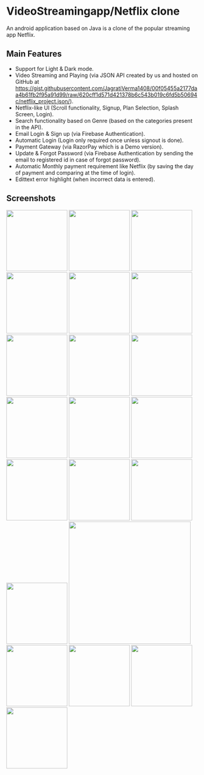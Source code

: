 # VideoStreamingapp/Netflix clone
An android application based on Java is a clone of the popular streaming app Netflix.

## Main Features

* Support for Light & Dark mode.
* Video Streaming and Playing (via JSON API created by us and hosted on GitHub at      
  https://gist.githubusercontent.com/JagratiVerma1408/00f05455a2177daa4b61fb2f95a91d99/raw/620cff1d571d421378b6c543b019c6fd5b50694c/netflix_project.json/).
* Netflix-like UI (Scroll functionality, Signup, Plan Selection, Splash Screen, Login).
* Search functionality based on Genre (based on the categories present in the API).
* Email Login & Sign up (via Firebase Authentication).
* Automatic Login (Login only required once unless signout is done).
* Payment Gateway (via RazorPay which is a Demo version).
* Update & Forgot Password (via Firebase Authentication by sending the email to registered id in case of forgot password).
* Automatic Monthly payment requirement like Netflix (by saving the day of payment and comparing at the time of login).
* Edittext error highlight (when incorrect data is entered).

## Screenshots
<img src="https://github.com/Pratyaksh777/VideoStreamingapp/blob/master/Screenshots/Screenshot_2021-08-01-19-05-18-046_com.example.netflix.jpg" width=160>   <img src="https://github.com/Pratyaksh777/VideoStreamingapp/blob/master/Screenshots/Screenshot_20210801-182330_Netflix.jpg" width=160>
<img src="https://github.com/Pratyaksh777/VideoStreamingapp/blob/master/Screenshots/Screenshot_20210801-182411_Netflix.jpg" width=160>
<img src="https://github.com/Pratyaksh777/VideoStreamingapp/blob/master/Screenshots/Screenshot_20210801-182422_Netflix.jpg" width=160>
<img src="https://github.com/Pratyaksh777/VideoStreamingapp/blob/master/Screenshots/Screenshot_20210801-182434_Netflix.jpg" width=160>
<img src="https://github.com/Pratyaksh777/VideoStreamingapp/blob/master/Screenshots/Screenshot_2021-08-01-19-06-33-122_com.example.netflix.jpg" width=160>
<img src="https://github.com/Pratyaksh777/VideoStreamingapp/blob/master/Screenshots/Screenshot_20210801-182538_Netflix.jpg" width=160>
<img src="https://github.com/Pratyaksh777/VideoStreamingapp/blob/master/Screenshots/Screenshot_20210801-182547_Netflix.jpg" width=160>
<img src="https://github.com/Pratyaksh777/VideoStreamingapp/blob/master/Screenshots/Screenshot_2021-08-01-19-07-26-388_com.example.netflix.jpg" width=160>
<img src="https://github.com/Pratyaksh777/VideoStreamingapp/blob/master/Screenshots/Screenshot_20210801-184612_Netflix.jpg" width=160>
<img src="https://github.com/Pratyaksh777/VideoStreamingapp/blob/master/Screenshots/Screenshot_2021-08-01-19-08-01-815_com.example.netflix.jpg" width=160>
<img src="https://github.com/Pratyaksh777/VideoStreamingapp/blob/master/Screenshots/Screenshot_20210801-184650_Netflix.jpg" width=160>
<img src="https://github.com/Pratyaksh777/VideoStreamingapp/blob/master/Screenshots/Screenshot_20210801-184659_Netflix.jpg" width=160>
<img src="https://github.com/Pratyaksh777/VideoStreamingapp/blob/master/Screenshots/Screenshot_20210801-184708_Netflix.jpg" width=160>
<img src="https://github.com/Pratyaksh777/VideoStreamingapp/blob/master/Screenshots/Screenshot_20210801-184720_Netflix.jpg" width=160>
<img src="https://github.com/Pratyaksh777/VideoStreamingapp/blob/master/Screenshots/Screenshot_20210801-184742_Netflix.jpg" width=160>
<img src="https://github.com/Pratyaksh777/VideoStreamingapp/blob/master/Screenshots/Screenshot_20210801-184949_Netflix.jpg" width=320>
<img src="https://github.com/Pratyaksh777/VideoStreamingapp/blob/master/Screenshots/Screenshot_2021-08-01-19-09-06-824_com.example.netflix.jpg" width=160>
<img src="https://github.com/Pratyaksh777/VideoStreamingapp/blob/master/Screenshots/Screenshot_2021-08-01-19-16-09-924_com.example.netflix.jpg" width=160>
<img src="https://github.com/Pratyaksh777/VideoStreamingapp/blob/master/Screenshots/Screenshot_2021-08-01-19-16-21-448_com.google.android.gm.jpg" width=160>
<img src="https://github.com/Pratyaksh777/VideoStreamingapp/blob/master/Screenshots/Screenshot_2021-08-01-19-16-32-293_com.android.chrome.jpg" width=160>
